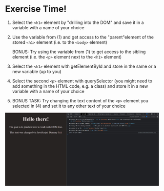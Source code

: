 # Exercise Time!

1. Select the `<h1>` element by "drilling into the DOM" and save it in a variable with a name of your choice

2. Use the variable from (1) and get access to the "parent"element of the stored `<h1>` element (i.e. to the `<body>` element)

   BONUS: Try using the variable from (1) to get access to the sibling element (i.e. the `<p>` element next to the `<h1>` element)

3. Select the `<h1>` element with getElementById and store in the same or a new variable (up to you)

4. Select the second `<p>` element with querySelector (you might need to add something in the HTML code, e.g. a class) and store it in a new variable with a name of your choice

5. BONUS TASK: Try changing the text content of the `<p>` element you selected in (4) and set it to any other text of your choice

![Dom Practice](../.github/dom-practice.jpg)
